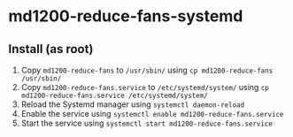 # md1200-reduce-fans-systemd

## Install (as root)
1. Copy `md1200-reduce-fans` to `/usr/sbin/` using `cp md1200-reduce-fans /usr/sbin/`
2. Copy `md1200-reduce-fans.service` to `/etc/systemd/system/` using `cp md1200-reduce-fans.service /etc/systemd/system/`
3. Reload the Systemd manager using `systemctl daemon-reload`
4. Enable the service using `systemctl enable md1200-reduce-fans.service`
5. Start the service using `systemctl start md1200-reduce-fans.service`
